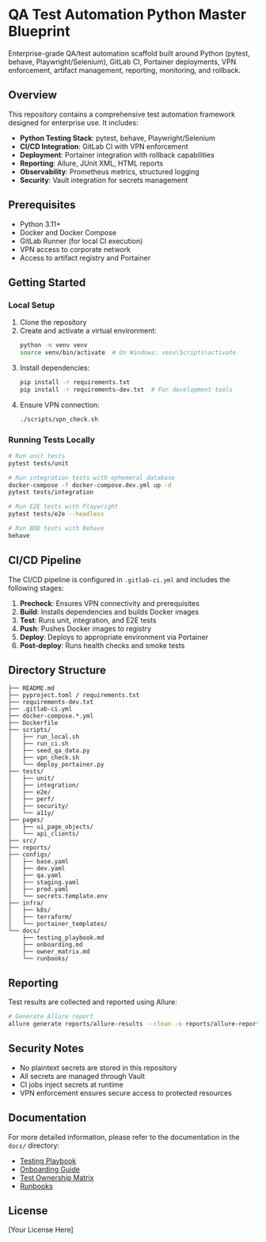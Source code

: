 # QA Test Automation Python Master Blueprint

Enterprise-grade QA/test automation scaffold built around Python (pytest, behave, Playwright/Selenium), GitLab CI, Portainer deployments, VPN enforcement, artifact management, reporting, monitoring, and rollback.

## Overview

This repository contains a comprehensive test automation framework designed for enterprise use. It includes:

- **Python Testing Stack**: pytest, behave, Playwright/Selenium
- **CI/CD Integration**: GitLab CI with VPN enforcement
- **Deployment**: Portainer integration with rollback capabilities
- **Reporting**: Allure, JUnit XML, HTML reports
- **Observability**: Prometheus metrics, structured logging
- **Security**: Vault integration for secrets management

## Prerequisites

- Python 3.11+
- Docker and Docker Compose
- GitLab Runner (for local CI execution)
- VPN access to corporate network
- Access to artifact registry and Portainer

## Getting Started

### Local Setup

1. Clone the repository
2. Create and activate a virtual environment:
   ```bash
   python -m venv venv
   source venv/bin/activate  # On Windows: venv\Scripts\activate
   ```
3. Install dependencies:
   ```bash
   pip install -r requirements.txt
   pip install -r requirements-dev.txt  # For development tools
   ```
4. Ensure VPN connection:
   ```bash
   ./scripts/vpn_check.sh
   ```

### Running Tests Locally

```bash
# Run unit tests
pytest tests/unit

# Run integration tests with ephemeral database
docker-compose -f docker-compose.dev.yml up -d
pytest tests/integration

# Run E2E tests with Playwright
pytest tests/e2e --headless

# Run BDD tests with Behave
behave
```

## CI/CD Pipeline

The CI/CD pipeline is configured in `.gitlab-ci.yml` and includes the following stages:

1. **Precheck**: Ensures VPN connectivity and prerequisites
2. **Build**: Installs dependencies and builds Docker images
3. **Test**: Runs unit, integration, and E2E tests
4. **Push**: Pushes Docker images to registry
5. **Deploy**: Deploys to appropriate environment via Portainer
6. **Post-deploy**: Runs health checks and smoke tests

## Directory Structure

```
├── README.md
├── pyproject.toml / requirements.txt
├── requirements-dev.txt
├── .gitlab-ci.yml
├── docker-compose.*.yml
├── Dockerfile
├── scripts/
│   ├── run_local.sh
│   ├── run_ci.sh
│   ├── seed_qa_data.py
│   ├── vpn_check.sh
│   └── deploy_portainer.py
├── tests/
│   ├── unit/
│   ├── integration/
│   ├── e2e/
│   ├── perf/
│   ├── security/
│   └── a11y/
├── pages/
│   ├── ui_page_objects/
│   └── api_clients/
├── src/
├── reports/
├── configs/
│   ├── base.yaml
│   ├── dev.yaml
│   ├── qa.yaml
│   ├── staging.yaml
│   ├── prod.yaml
│   └── secrets.template.env
├── infra/
│   ├── k8s/
│   ├── terraform/
│   └── portainer_templates/
└── docs/
    ├── testing_playbook.md
    ├── onboarding.md
    ├── owner_matrix.md
    └── runbooks/
```

## Reporting

Test results are collected and reported using Allure:

```bash
# Generate Allure report
allure generate reports/allure-results --clean -o reports/allure-report
```

## Security Notes

- No plaintext secrets are stored in this repository
- All secrets are managed through Vault
- CI jobs inject secrets at runtime
- VPN enforcement ensures secure access to protected resources

## Documentation

For more detailed information, please refer to the documentation in the `docs/` directory:

- [Testing Playbook](docs/testing_playbook.md)
- [Onboarding Guide](docs/onboarding.md)
- [Test Ownership Matrix](docs/owner_matrix.md)
- [Runbooks](docs/runbooks/)

## License

[Your License Here]